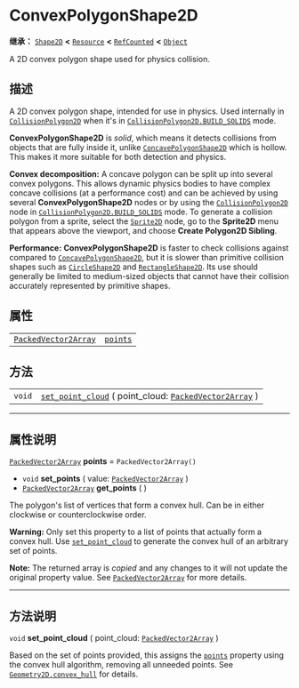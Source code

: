 <!-- ⚠ 请勿编辑本文件 ⚠ -->
<!-- 本文档使用脚本从 WeDot 引擎源码仓库生成。 -->
<!-- 生成脚本：https://github.com/WeDot-Engine/WeDot/tree/master/doc/tools/make_md.py； -->
<!-- 原文件：https://github.com/WeDot-Engine/WeDot/tree/master/doc/classes/ConvexPolygonShape2D.xml。 -->

<div id="_class_convexpolygonshape2d"></div>

# ConvexPolygonShape2D

**继承：** [`Shape2D`](class_shape2d.md) **<** [`Resource`](class_resource.md) **<** [`RefCounted`](class_refcounted.md) **<** [`Object`](class_object.md)

A 2D convex polygon shape used for physics collision.

## 描述

A 2D convex polygon shape, intended for use in physics. Used internally in [`CollisionPolygon2D`](class_collisionpolygon2d.md) when it's in [`CollisionPolygon2D.BUILD_SOLIDS`](class_collisionpolygon2d.md#class_collisionpolygon2d_constant_build_solids) mode.

 **ConvexPolygonShape2D** is *solid*, which means it detects collisions from objects that are fully inside it, unlike [`ConcavePolygonShape2D`](class_concavepolygonshape2d.md) which is hollow. This makes it more suitable for both detection and physics.

 **Convex decomposition:** A concave polygon can be split up into several convex polygons. This allows dynamic physics bodies to have complex concave collisions (at a performance cost) and can be achieved by using several **ConvexPolygonShape2D** nodes or by using the [`CollisionPolygon2D`](class_collisionpolygon2d.md) node in [`CollisionPolygon2D.BUILD_SOLIDS`](class_collisionpolygon2d.md#class_collisionpolygon2d_constant_build_solids) mode. To generate a collision polygon from a sprite, select the [`Sprite2D`](class_sprite2d.md) node, go to the **Sprite2D** menu that appears above the viewport, and choose **Create Polygon2D Sibling**.

 **Performance:** **ConvexPolygonShape2D** is faster to check collisions against compared to [`ConcavePolygonShape2D`](class_concavepolygonshape2d.md), but it is slower than primitive collision shapes such as [`CircleShape2D`](class_circleshape2d.md) and [`RectangleShape2D`](class_rectangleshape2d.md). Its use should generally be limited to medium-sized objects that cannot have their collision accurately represented by primitive shapes.

## 属性

|||
|:-:|:--|
| [`PackedVector2Array`](class_packedvector2array.md) | [`points`](class_convexpolygonshape2d.md#class_convexpolygonshape2d_property_points) | ``PackedVector2Array()`` |

## 方法

|||
|:-:|:--|
| `void` | [`set_point_cloud`](class_convexpolygonshape2d.md#class_convexpolygonshape2d_method_set_point_cloud) ( point_cloud: [`PackedVector2Array`](class_packedvector2array.md) ) |

<!-- rst-class:: classref-section-separator -->

---

## 属性说明

<div id="_class_convexpolygonshape2d_property_points"></div>

[`PackedVector2Array`](class_packedvector2array.md) **points** = ``PackedVector2Array()`` <div id="class_convexpolygonshape2d_property_points"></div>

- `void` **set_points** ( value: [`PackedVector2Array`](class_packedvector2array.md) )
- [`PackedVector2Array`](class_packedvector2array.md) **get_points** ( )

The polygon's list of vertices that form a convex hull. Can be in either clockwise or counterclockwise order.

 **Warning:** Only set this property to a list of points that actually form a convex hull. Use [`set_point_cloud`](class_convexpolygonshape2d.md#class_convexpolygonshape2d_method_set_point_cloud) to generate the convex hull of an arbitrary set of points.

**Note:** The returned array is *copied* and any changes to it will not update the original property value. See [`PackedVector2Array`](class_packedvector2array.md) for more details.

<!-- rst-class:: classref-section-separator -->

---

## 方法说明

<div id="_class_convexpolygonshape2d_method_set_point_cloud"></div>

`void` **set_point_cloud** ( point_cloud: [`PackedVector2Array`](class_packedvector2array.md) )<div id="class_convexpolygonshape2d_method_set_point_cloud"></div>

Based on the set of points provided, this assigns the [`points`](class_convexpolygonshape2d.md#class_convexpolygonshape2d_property_points) property using the convex hull algorithm, removing all unneeded points. See [`Geometry2D.convex_hull`](class_geometry2d.md#class_geometry2d_method_convex_hull) for details.

[^virtual]: 本方法通常需要用户覆盖才能生效。
[^const]: 本方法无副作用，不会修改该实例的任何成员变量。
[^vararg]: 本方法除了能接受在此处描述的参数外，还能够继续接受任意数量的参数。
[^constructor]: 本方法用于构造某个类型。
[^static]: 调用本方法无需实例，可直接使用类名进行调用。
[^operator]: 本方法描述的是使用本类型作为左操作数的有效运算符。
[^bitfield]: 这个值是由下列位标志构成位掩码的整数。
[^void]: 无返回值。

